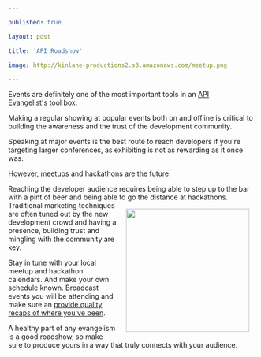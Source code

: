 ---
published: true
layout: post
title: 'API Roadshow'
image: http://kinlane-productions2.s3.amazonaws.com/meetup.png
---

<a href="https://www.meetup.com" target="_blank"><img style="padding: 15px;" src="https://kinlane-productions2.s3.amazonaws.com/meetup.png" alt="" align="right" /></a>Events are definitely one of the most important tools in an <a href="http://www.apievangelist.com" target="_blank">API Evangelist's</a> tool box.<p>
Making a regular showing at popular events both on and offline is critical to building the awareness and the trust of the development community.<p>
Speaking at major events is the best route to reach developers if you're targeting larger conferences, as exhibiting is not as rewarding as it once was.<p>
However, <a href="https://www.meetup.com" target="_blank">meetups</a> and hackathons are the future.<p>
Reaching the developer audience requires being able to step up to the bar with a pint of beer and being able to go the distance at hackathons.
<a href="http://razor.occams.info/blog/2009/12/14/gah09/" target="_blank"><img style="padding: 15px;" src="https://kinlane-productions2.s3.amazonaws.com/hackathon.png" alt="" width="250" align="right" /></a>
Traditional marketing techniques are often tuned out by the new development crowd and having a presence, building trust and mingling with the community are key.<p>
Stay in tune with your local meetup and hackathon calendars.  And make your own schedule known.  Broadcast events you will be attending and make sure an <a href="http://blog.twilio.com/2011/02/twilio-on-the-road-in-january-pennapps-and-philly-startup-weekend.html" target="_blank">provide quality recaps of where you've been</a>.<p>
A healthy part of any evangelism is a good roadshow, so make sure to produce yours in a way that truly connects with your audience.


